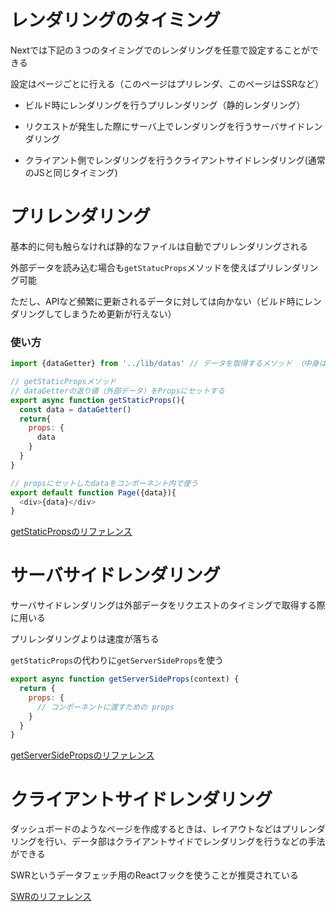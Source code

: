 # レンダリングのタイミング

Nextでは下記の３つのタイミングでのレンダリングを任意で設定することができる

設定はページごとに行える（このページはプリレンダ、このページはSSRなど）

- ビルド時にレンダリングを行うプリレンダリング（静的レンダリング）

- リクエストが発生した際にサーバ上でレンダリングを行うサーバサイドレンダリング

- クライアント側でレンダリングを行うクライアントサイドレンダリング(通常のJSと同じタイミング)

# プリレンダリング

基本的に何も触らなければ静的なファイルは自動でプリレンダリングされる

外部データを読み込む場合も`getStatucProps`メソッドを使えばプリレンダリング可能

ただし、APIなど頻繁に更新されるデータに対しては向かない（ビルド時にレンダリングしてしまうため更新が行えない）

### 使い方

```js
import {dataGetter} from '../lib/datas' // データを取得するメソッド （中身は省略）

// getStaticPropsメソッド
// dataGetterの返り値（外部データ）をPropsにセットする
export async function getStaticProps(){
  const data = dataGetter()
  return{
    props: {
      data
    }
  }
}

// propsにセットしたdataをコンポーネント内で使う
export default function Page({data}){
  <div>{data}</div>
}
```

[getStaticPropsのリファレンス](https://nextjs.org/docs/basic-features/data-fetching)

# サーバサイドレンダリング

サーバサイドレンダリングは外部データをリクエストのタイミングで取得する際に用いる

プリレンダリングよりは速度が落ちる

`getStaticProps`の代わりに`getServerSideProps`を使う

```js
export async function getServerSideProps(context) {
  return {
    props: {
      // コンポーネントに渡すための props
    }
  }
}
```

[getServerSidePropsのリファレンス](https://nextjs.org/docs/basic-features/data-fetching#getserversideprops-server-side-rendering)

# クライアントサイドレンダリング

ダッシュボードのようなページを作成するときは、レイアウトなどはプリレンダリングを行い、データ部はクライアントサイドでレンダリングを行うなどの手法ができる

SWRというデータフェッチ用のReactフックを使うことが推奨されている

[SWRのリファレンス](https://swr.now.sh/)
